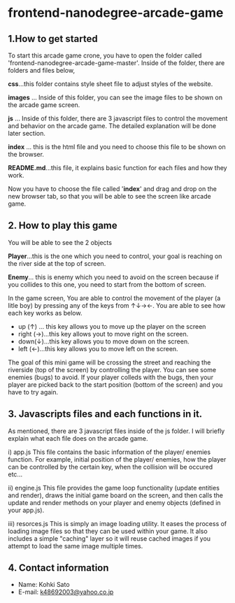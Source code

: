 # **frontend-nanodegree-arcade-game**

## 1.How to get started
To start this arcade game crone, you have to open the folder called 'frontend-nanodegree-arcade-game-master'. Inside of the folder, there are folders and files below,

**css**...this folder contains style sheet file to adjust styles of the website.

**images** ... Inside of this folder, you can see the image files to be shown on the arcade game screen.

**js** ... Inside of this folder, there are 3 javascript files to control the movement and behavior on the arcade game. The detailed explanation will be done later section.

**index** ... this is the html file and you need to choose this file to be shown on the browser.

**README.md**...this file, it explains basic function for each files and how they work.

Now you have to choose the file called '**index**' and drag and drop on the new browser tab, so that you will be able to see the screen like arcade game.

## 2. How to play this game 
You will be able to see the 2 objects 

**Player**...this is the one which you need to control, your goal is reaching on the river side at the top of screen.

**Enemy**... this is enemy which you need to avoid on the screen because if you collides to this one, you need to start from the bottom of screen.

In the game screen, You are able to control the movement of the player (a litle boy) by pressing any of the keys from ↑↓→←.
You are able to see how each key works as below.

- up (↑) ... this key allows you to move up the player on the screen
- right (→)...this key allows yout to move  right on the screen.
- down(↓)...this key allows you to move  down on the screen.
- left (←)...this key allows you to move left on the screen.

The goal of this mini game will be crossing the street and reaching the riverside (top of the screen) by controlling the player.
You can see some enemies (bugs) to avoid. If your player colleds with the bugs, then your player are picked back to the start position (bottom of the screen) and you have to try again.

## 3. Javascripts files and each functions in it.
As mentioned, there are 3 javascript files inside of the js folder. I will briefly explain what each file does on the arcade game.

i) app.js
This file contains the basic information of the player/ enemies function. For example, initial position of the player/ enemies, how the player can be controlled by the certain key, when the collision will be occured etc...

ii) engine.js
This file provides the game loop functionality (update entities and render), draws the initial game board on the screen, and then calls the update and render methods on your player and enemy objects (defined in your app.js).
     
iii) resorces.js
This is simply an image loading utility. It eases the process of loading image files so that they can be used within your game. It also includes a simple "caching" layer so it will reuse cached images if you attempt to load the same image multiple times.

## 4. Contact information
- Name: Kohki Sato 
- E-mail: k48692003@yahoo.co.jp
